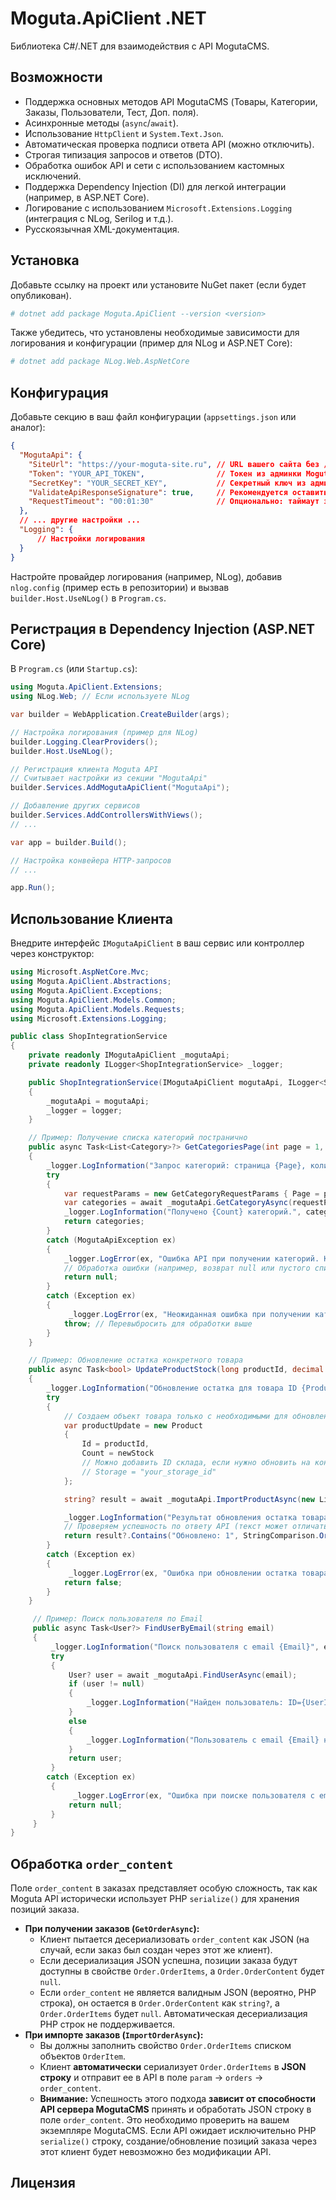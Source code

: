 ﻿# Moguta.ApiClient .NET

Библиотека C#/.NET для взаимодействия с API MogutaCMS.

## Возможности

*   Поддержка основных методов API MogutaCMS (Товары, Категории, Заказы, Пользователи, Тест, Доп. поля).
*   Асинхронные методы (`async`/`await`).
*   Использование `HttpClient` и `System.Text.Json`.
*   Автоматическая проверка подписи ответа API (можно отключить).
*   Строгая типизация запросов и ответов (DTO).
*   Обработка ошибок API и сети с использованием кастомных исключений.
*   Поддержка Dependency Injection (DI) для легкой интеграции (например, в ASP.NET Core).
*   Логирование с использованием `Microsoft.Extensions.Logging` (интеграция с NLog, Serilog и т.д.).
*   Русскоязычная XML-документация.

## Установка

Добавьте ссылку на проект или установите NuGet пакет (если будет опубликован).

```bash
# dotnet add package Moguta.ApiClient --version <version>
```

Также убедитесь, что установлены необходимые зависимости для логирования и конфигурации (пример для NLog и ASP.NET Core):

```bash
# dotnet add package NLog.Web.AspNetCore
```

## Конфигурация

Добавьте секцию в ваш файл конфигурации (`appsettings.json` или аналог):

```json
{
  "MogutaApi": {
    "SiteUrl": "https://your-moguta-site.ru", // URL вашего сайта без /api
    "Token": "YOUR_API_TOKEN",                // Токен из админки MogutaCMS
    "SecretKey": "YOUR_SECRET_KEY",           // Секретный ключ из админки MogutaCMS
    "ValidateApiResponseSignature": true,     // Рекомендуется оставить true
    "RequestTimeout": "00:01:30"              // Опционально: таймаут запроса (ЧЧ:ММ:СС)
  },
  // ... другие настройки ...
  "Logging": {
      // Настройки логирования
  }
}
```

Настройте провайдер логирования (например, NLog), добавив `nlog.config` (пример есть в репозитории) и вызвав `builder.Host.UseNLog()` в `Program.cs`.

## Регистрация в Dependency Injection (ASP.NET Core)

В `Program.cs` (или `Startup.cs`):

```csharp
using Moguta.ApiClient.Extensions;
using NLog.Web; // Если используете NLog

var builder = WebApplication.CreateBuilder(args);

// Настройка логирования (пример для NLog)
builder.Logging.ClearProviders();
builder.Host.UseNLog();

// Регистрация клиента Moguta API
// Считывает настройки из секции "MogutaApi"
builder.Services.AddMogutaApiClient("MogutaApi");

// Добавление других сервисов
builder.Services.AddControllersWithViews();
// ...

var app = builder.Build();

// Настройка конвейера HTTP-запросов
// ...

app.Run();
```

## Использование Клиента

Внедрите интерфейс `IMogutaApiClient` в ваш сервис или контроллер через конструктор:

```csharp
using Microsoft.AspNetCore.Mvc;
using Moguta.ApiClient.Abstractions;
using Moguta.ApiClient.Exceptions;
using Moguta.ApiClient.Models.Common;
using Moguta.ApiClient.Models.Requests;
using Microsoft.Extensions.Logging;

public class ShopIntegrationService
{
    private readonly IMogutaApiClient _mogutaApi;
    private readonly ILogger<ShopIntegrationService> _logger;

    public ShopIntegrationService(IMogutaApiClient mogutaApi, ILogger<ShopIntegrationService> logger)
    {
        _mogutaApi = mogutaApi;
        _logger = logger;
    }

    // Пример: Получение списка категорий постранично
    public async Task<List<Category>?> GetCategoriesPage(int page = 1, int count = 20)
    {
        _logger.LogInformation("Запрос категорий: страница {Page}, количество {Count}", page, count);
        try
        {
            var requestParams = new GetCategoryRequestParams { Page = page, Count = count };
            var categories = await _mogutaApi.GetCategoryAsync(requestParams);
            _logger.LogInformation("Получено {Count} категорий.", categories?.Count ?? 0);
            return categories;
        }
        catch (MogutaApiException ex)
        {
            _logger.LogError(ex, "Ошибка API при получении категорий. Код={Code}, Сообщение='{Msg}'", ex.ApiErrorCode, ex.ApiErrorMessage);
            // Обработка ошибки (например, возврат null или пустого списка)
            return null;
        }
        catch (Exception ex)
        {
             _logger.LogError(ex, "Неожиданная ошибка при получении категорий.");
            throw; // Перевыбросить для обработки выше
        }
    }

    // Пример: Обновление остатка конкретного товара
    public async Task<bool> UpdateProductStock(long productId, decimal newStock)
    {
        _logger.LogInformation("Обновление остатка для товара ID {ProductId} на {NewStock}", productId, newStock);
        try
        {
            // Создаем объект товара только с необходимыми для обновления полями (ID и остаток)
            var productUpdate = new Product
            {
                Id = productId,
                Count = newStock
                // Можно добавить ID склада, если нужно обновить на конкретном складе:
                // Storage = "your_storage_id"
            };

            string? result = await _mogutaApi.ImportProductAsync(new List<Product> { productUpdate });

            _logger.LogInformation("Результат обновления остатка товара ID {ProductId}: {Result}", productId, result);
            // Проверяем успешность по ответу API (текст может отличаться)
            return result?.Contains("Обновлено: 1", StringComparison.OrdinalIgnoreCase) ?? false;
        }
        catch (Exception ex)
        {
             _logger.LogError(ex, "Ошибка при обновлении остатка товара ID {ProductId}", productId);
            return false;
        }
    }

     // Пример: Поиск пользователя по Email
     public async Task<User?> FindUserByEmail(string email)
     {
         _logger.LogInformation("Поиск пользователя с email {Email}", email);
         try
         {
             User? user = await _mogutaApi.FindUserAsync(email);
             if (user != null)
             {
                 _logger.LogInformation("Найден пользователь: ID={UserId}, Имя={UserName}", user.Id, user.Name);
             }
             else
             {
                 _logger.LogInformation("Пользователь с email {Email} не найден.", email);
             }
             return user;
         }
        catch (Exception ex)
         {
              _logger.LogError(ex, "Ошибка при поиске пользователя с email {Email}", email);
             return null;
         }
     }
}
```

## Обработка `order_content`

Поле `order_content` в заказах представляет особую сложность, так как Moguta API исторически использует PHP `serialize()` для хранения позиций заказа.

*   **При получении заказов (`GetOrderAsync`):**
    *   Клиент пытается десериализовать `order_content` как JSON (на случай, если заказ был создан через этот же клиент).
    *   Если десериализация JSON успешна, позиции заказа будут доступны в свойстве `Order.OrderItems`, а `Order.OrderContent` будет `null`.
    *   Если `order_content` не является валидным JSON (вероятно, PHP строка), он остается в `Order.OrderContent` как `string?`, а `Order.OrderItems` будет `null`. Автоматическая десериализация PHP строк не поддерживается.
*   **При импорте заказов (`ImportOrderAsync`):**
    *   Вы должны заполнить свойство `Order.OrderItems` списком объектов `OrderItem`.
    *   Клиент **автоматически** сериализует `Order.OrderItems` в **JSON строку** и отправит ее в API в поле `param` -> `orders` -> `order_content`.
    *   **Внимание:** Успешность этого подхода **зависит от способности API сервера MogutaCMS** принять и обработать JSON строку в поле `order_content`. Это необходимо проверить на вашем экземпляре MogutaCMS. Если API ожидает исключительно PHP `serialize()` строку, создание/обновление позиций заказа через этот клиент будет невозможно без модификации API.

## Лицензия

